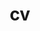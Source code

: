 ---
layout: cv
permalink: /cv/
title: cv
nav: false
nav_order: 1
cv_pdf: AidaTarighat_CV.pdf # you can also use external links here
description: 
toc:
  sidebar: left
---